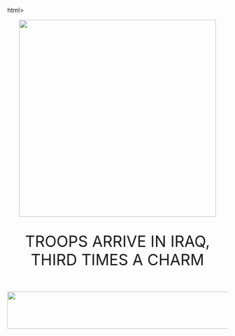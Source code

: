 html><head>
  <title>Inspect Element Demo</title>
</head>
<body>
  <div style="text-align: center">
    <img src="http://l.yimg.com/bt/api/res/1.2/rb.VZtErjw4IotvBOLej9w--/YXBwaWQ9eW5ld3M7Zmk9ZmlsbDtoPTM3NztweG9mZj01MDtweW9mZj0wO3E9NzU7dz02NzA-/http://media.zenfs.com/en_us/News/Reuters/2014-09-18T175347Z_1122217573_GM1EA9J02LU01_RTRMADP_3_HEALTH-EBOLA-LIBERIA.JPG" width="450">
    <br><p style="font-size: 35px;">TROOPS ARRIVE IN IRAQ, THIRD TIMES A CHARM</p>
    <br><img src="http://www.drudgereport.com/i/logo9.gif" border="0" width="610" height="85">
  </div>
</body>
</html>
